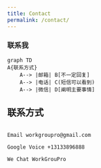 ```yaml
---
title: Contact
permalink: /contact/
---
```


### 联系我

```mermaid
graph TD
A{联系方式} 
    A--> |邮箱| B[不一定回复]
    A--> |电话| C(短信可以看到)
    A--> |微信| D[阐明主要事情]
```

## 联系方式

```备注

Email workgroupro@gmail.com

Google Voice +13133896888

We Chat WorkGrouPro

```


